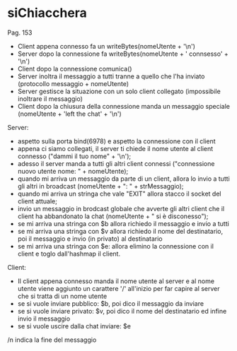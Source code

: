 # siChiacchera
Pag. 153
- Client appena connesso fa un writeBytes(nomeUtente + '\n')
- Server dopo la connessione fa writeBytes(nomeUtente + ' connsesso' + '\n')
- Client dopo la connessione comunica()
- Server inoltra il messaggio a tutti tranne a quello che l'ha inviato (protocollo messaggio + nomeUtente)
- Server gestisce la situazione con un solo client collegato (impossibile inoltrare il messaggio)
- Client dopo la chiusura della connessione manda un messaggio speciale (nomeUtente + 'left the chat' + '\n')

Server:
- aspetto sulla porta bind(6978) e aspetto la connessione con il client
- appena ci siamo collegati, il server ti chiede il nome utente al client connesso ("dammi il tuo nome" + '\n');
- adesso il server manda a tutti gli altri client connessi ("connessione nuovo utente nome: " + nomeUtente);
- quando mi arriva un messaggio da parte di un client, allora lo invio a tutti gli altri in broadcast (nomeUtente + ": " + strMessaggio);
- quando mi arriva un stringa che vale "EXIT" allora stacco il socket del client attuale;
- invio un messaggio in brodcast globale che avverte gli altri client che il client ha abbandonato la chat (nomeUtente + " si è disconesso");
- se mi arriva una stringa con $b allora richiedo il messaggio e invio a tutti
- se mi arriva una stringa con $v allora richiedo il nome del destinatario, poi il messaggio e invio (in privato) al destinatario
- se mi arriva una stringa con $e: allora elimino la connessione con il client e toglo dall'hashmap il client.

Client:
- Il client appena connesso manda il nome utente al server e al nome utente viene aggiunto un carattere '/' all'inizio per far capire al server che si tratta di un nome utente
- se si vuole inviare pubblico: $b, poi dico il messaggio da inviare
- se si vuole inviare privato: $v, poi dico il nome del destinatario ed infine invio il messaggio
- se si vuole uscire dalla chat inviare: $e

 /n indica la fine del messaggio
